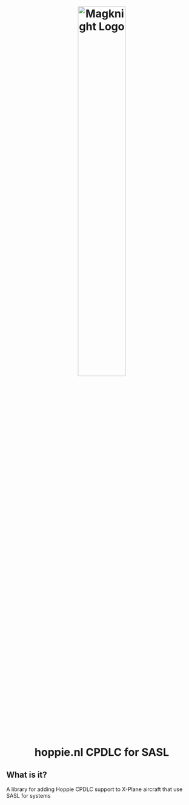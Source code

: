 <h1 align="center">
<img src="https://raw.githubusercontent.com/magknight/aviatorsDocs/master/docs/img/branding/logoGithub.png" alt="Magknight Logo" width="50%" />
  <br><b>hoppie.nl CPDLC for SASL</b>
</h1>

## What is it?
  
A library for adding Hoppie CPDLC support to X-Plane aircraft that use SASL for systems
